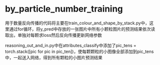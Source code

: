 # by_particle_number_training
用于数量反向传播的代码将主要在train_colour_and_shape_by_stack.py中，这里通过for循环，将y_pred中存放的一张图片中所有小颗粒图片的预测结果依次读取出，单独对每颗求loss然后反向传播更新网络参数

  
reasoning_out_and_in.py中在attributes_classify中添加了pic_tens = torch.stack([pic for pic in pic_ten])，使每颗颗粒的小图像全部添加到pic_tens中，一起送入网络，得到所有颗粒的小图片预测结果
